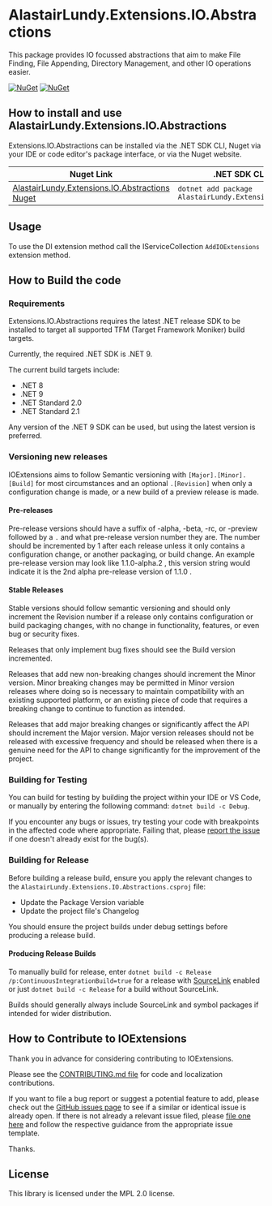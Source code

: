 ﻿# AlastairLundy.Extensions.IO.Abstractions
This package provides IO focussed abstractions that aim to make File Finding, File Appending, Directory Management, and other IO operations easier. 

[![NuGet](https://img.shields.io/nuget/v/AlastairLundy.Extensions.IO.Abstractions.svg)](https://www.nuget.org/packages/AlastairLundy.Extensions.IO.Abstractions/)
[![NuGet](https://img.shields.io/nuget/dt/AlastairLundy.Extensions.IO.Abstractions.svg)](https://www.nuget.org/packages/AlastairLundy.Extensions.IO.Abstractions/)

## How to install and use AlastairLundy.Extensions.IO.Abstractions
Extensions.IO.Abstractions can be installed via the .NET SDK CLI, Nuget via your IDE or code editor's package interface, or via the Nuget website.

| Nuget Link                                                                                                            | .NET SDK CLI command                                            |
|-----------------------------------------------------------------------------------------------------------------------|-----------------------------------------------------------------|
| [AlastairLundy.Extensions.IO.Abstractions Nuget](https://nuget.org/packages/AlastairLundy.Extensions.IO.Abstractions) | ``dotnet add package AlastairLundy.Extensions.IO.Abstractions`` |

## Usage
To use the DI extension method call the IServiceCollection ``AddIOExtensions`` extension method.

## How to Build the code

### Requirements
Extensions.IO.Abstractions requires the latest .NET release SDK to be installed to target all supported TFM (Target Framework Moniker) build targets.

Currently, the required .NET SDK is .NET 9.

The current build targets include:
* .NET 8
* .NET 9
* .NET Standard 2.0
* .NET Standard 2.1

Any version of the .NET 9 SDK can be used, but using the latest version is preferred.

### Versioning new releases
IOExtensions aims to follow Semantic versioning with ```[Major].[Minor].[Build]``` for most circumstances and an optional ``.[Revision]`` when only a configuration change is made, or a new build of a preview release is made.

#### Pre-releases
Pre-release versions should have a suffix of -alpha, -beta, -rc, or -preview followed by a ``.`` and what pre-release version number they are. The number should be incremented by 1 after each release unless it only contains a configuration change, or another packaging, or build change. An example pre-release version may look like 1.1.0-alpha.2 , this version string would indicate it is the 2nd alpha pre-release version of 1.1.0 .

#### Stable Releases
Stable versions should follow semantic versioning and should only increment the Revision number if a release only contains configuration or build packaging changes, with no change in functionality, features, or even bug or security fixes.

Releases that only implement bug fixes should see the Build version incremented.

Releases that add new non-breaking changes should increment the Minor version. Minor breaking changes may be permitted in Minor version releases where doing so is necessary to maintain compatibility with an existing supported platform, or an existing piece of code that requires a breaking change to continue to function as intended.

Releases that add major breaking changes or significantly affect the API should increment the Major version. Major version releases should not be released with excessive frequency and should be released when there is a genuine need for the API to change significantly for the improvement of the project.


### Building for Testing
You can build for testing by building the project within your IDE or VS Code, or manually by entering the following command: ``dotnet build -c Debug``.

If you encounter any bugs or issues, try testing your code with breakpoints in the affected code where appropriate. Failing that, please [report the issue](https://github.com/alastairlundy/Extensions.IO/issues/new/) if one doesn't already exist for the bug(s).

### Building for Release
Before building a release build, ensure you apply the relevant changes to the ``AlastairLundy.Extensions.IO.Abstractions.csproj`` file:
* Update the Package Version variable
* Update the project file's Changelog

You should ensure the project builds under debug settings before producing a release build.

#### Producing Release Builds
To manually build for release, enter ``dotnet build -c Release /p:ContinuousIntegrationBuild=true`` for a release with [SourceLink](https://github.com/dotnet/sourcelink) enabled or just ``dotnet build -c Release`` for a build without SourceLink.

Builds should generally always include SourceLink and symbol packages if intended for wider distribution.

## How to Contribute to IOExtensions
Thank you in advance for considering contributing to IOExtensions.

Please see the [CONTRIBUTING.md file](https://github.com/alastairlundy/Extensions.IO/blob/main/CONTRIBUTING.md) for code and localization contributions.

If you want to file a bug report or suggest a potential feature to add, please check out the [GitHub issues page](https://github.com/alastairlundy/Extensions.IO/issues/) to see if a similar or identical issue is already open.
If there is not already a relevant issue filed, please [file one here](https://github.com/alastairlundy/Extensions.IO/issues/new) and follow the respective guidance from the appropriate issue template.

Thanks.

## License

This library is licensed under the MPL 2.0 license.